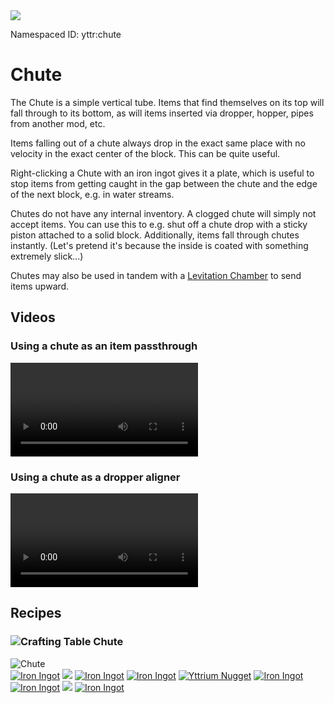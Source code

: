 <img class="infobox" src="../img/item/chute.png">

<span class="aside">Namespaced ID: <span>yttr:chute</span></span><br/>
# Chute
The Chute is a simple vertical tube. Items that find themselves on its top will fall through to its
bottom, as will items inserted via dropper, hopper, pipes from another mod, etc.

Items falling out of a chute always drop in the exact same place with no velocity in the exact
center of the block. This can be quite useful.

Right-clicking a Chute with an iron ingot gives it a plate, which is useful to stop items from
getting caught in the gap between the chute and the edge of the next block, e.g. in water streams.

Chutes do not have any internal inventory. A clogged chute will simply not accept items. You can
use this to e.g. shut off a chute drop with a sticky piston attached to a solid block.
Additionally, items fall through chutes instantly. (Let's pretend it's because the inside is coated
with something extremely slick...)

Chutes may also be used in tandem with a [Levitation Chamber](../levitation_chamber) to send items
upward.

## Videos

### Using a chute as an item passthrough
<video src="../img/chute_passthru.mp4" controls></video>

### Using a chute as a dropper aligner
<video src="../img/chute_aligner.mp4" controls></video>

## Recipes

### <img class="symbolic" title="Crafting Table" src="../img/symbolic/crafting_table.png"/> Chute
<div class="recipe" title="Namespaced ID: yttr:chute">
	<div class="output">
		<img title="Chute" src="../img/item/chute.png"/>
	</div>
	<div class="input">
		<a href="https://minecraft.fandom.com/wiki/Iron_Ingot"><img title="Iron Ingot" src="../img/item/iron_ingot.png"/></a>
		<a href="#"><img src="../img/item/air.png"/></a>
		<a href="https://minecraft.fandom.com/wiki/Iron_Ingot"><img title="Iron Ingot" src="../img/item/iron_ingot.png"/></a>
		<a href="https://minecraft.fandom.com/wiki/Iron_Ingot"><img title="Iron Ingot" src="../img/item/iron_ingot.png"/></a>
		<a href="../yttrium"><img title="Yttrium Nugget" src="../img/item/yttrium_nugget.png"/></a>
		<a href="https://minecraft.fandom.com/wiki/Iron_Ingot"><img title="Iron Ingot" src="../img/item/iron_ingot.png"/></a>
		<a href="https://minecraft.fandom.com/wiki/Iron_Ingot"><img title="Iron Ingot" src="../img/item/iron_ingot.png"/></a>
		<a href="#"><img src="../img/item/air.png"/></a>
		<a href="https://minecraft.fandom.com/wiki/Iron_Ingot"><img title="Iron Ingot" src="../img/item/iron_ingot.png"/></a>
	</div>
</div>
